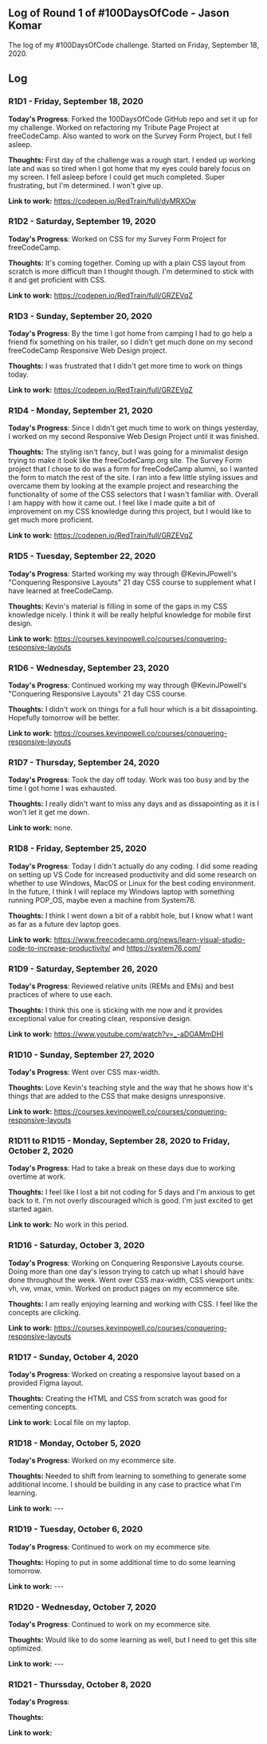 ## Log of Round 1 of #100DaysOfCode - Jason Komar

The log of my #100DaysOfCode challenge. Started on Friday, September 18, 2020.

## Log

### R1D1 - Friday, September 18, 2020

**Today's Progress**: Forked the 100DaysOfCode GitHub repo and set it up for my challenge. Worked on refactoring my Tribute Page Project at freeCodeCamp. Also wanted to work on the Survey Form Project, but I fell asleep.

**Thoughts:** First day of the challenge was a rough start. I ended up working late and was so tired when I got home that my eyes could barely focus on my screen. I fell asleep before I could get much completed. Super frustrating, but I'm determined. I won't give up.

**Link to work:** https://codepen.io/RedTrain/full/dyMRXOw

### R1D2 - Saturday, September 19, 2020

**Today's Progress**: Worked on CSS for my Survey Form Project for freeCodeCamp.

**Thoughts:** It's coming together. Coming up with a plain CSS layout from scratch is more difficult than I thought though. I'm determined to stick with it and get proficient with CSS.

**Link to work:** https://codepen.io/RedTrain/full/GRZEVqZ

### R1D3 - Sunday, September 20, 2020

**Today's Progress**: By the time I got home from camping I had to go help a friend fix something on his trailer, so I didn't get much done on my second freeCodeCamp Responsive Web Design project.

**Thoughts:** I was frustrated that I didn't get more time to work on things today.

**Link to work:** https://codepen.io/RedTrain/full/GRZEVqZ

### R1D4 - Monday, September 21, 2020

**Today's Progress**: Since I didn't get much time to work on things yesterday, I worked on my second Responsive Web Design Project until it was finished.

**Thoughts:** The styling isn't fancy, but I was going for a minimalist design trying to make it look like the freeCodeCamp.org site. The Survey Form project that I chose to do was a form for freeCodeCamp alumni, so I wanted the form to match the rest of the site. I ran into a few little styling issues and overcame them by looking at the example project and researching the functionality of some of the CSS selectors that I wasn't familiar with. Overall I am happy with how it came out. I feel like I made quite a bit of improvement on my CSS knowledge during this project, but I would like to get much more proficient.

**Link to work:** https://codepen.io/RedTrain/full/GRZEVqZ

### R1D5 - Tuesday, September 22, 2020

**Today's Progress**: Started working my way through @KevinJPowell's "Conquering Responsive Layouts" 21 day CSS course to supplement what I have learned at freeCodeCamp.

**Thoughts:** Kevin's material is filling in some of the gaps in my CSS knowledge nicely. I think it will be really helpful knowledge for mobile first design.

**Link to work:** https://courses.kevinpowell.co/courses/conquering-responsive-layouts

### R1D6 - Wednesday, September 23, 2020

**Today's Progress**: Continued working my way through @KevinJPowell's "Conquering Responsive Layouts" 21 day CSS course.

**Thoughts:** I didn't work on things for a full hour which is a bit dissapointing. Hopefully tomorrow will be better.

**Link to work:** https://courses.kevinpowell.co/courses/conquering-responsive-layouts

### R1D7 - Thursday, September 24, 2020

**Today's Progress**: Took the day off today. Work was too busy and by the time I got home I was exhausted.

**Thoughts:** I really didn't want to miss any days and as dissapointing as it is I won't let it get me down.

**Link to work:** none.

### R1D8 - Friday, September 25, 2020

**Today's Progress**: Today I didn't actually do any coding. I did some reading on setting up VS Code for increased productivity and did some research on whether to use Windows, MacOS or Linux for the best coding environment. In the future, I think I will replace my Windows laptop with something running POP_OS, maybe even a machine from System76.

**Thoughts:** I think I went down a bit of a rabbit hole, but I know what I want as far as a future dev laptop goes.

**Link to work:** https://www.freecodecamp.org/news/learn-visual-studio-code-to-increase-productivity/ and https://system76.com/

### R1D9 - Saturday, September 26, 2020

**Today's Progress**: Reviewed relative units (REMs and EMs) and best practices of where to use each.

**Thoughts:** I think this one is sticking with me now and it provides exceptional value for creating clean, responsive design.

**Link to work:** https://www.youtube.com/watch?v=_-aDOAMmDHI

### R1D10 - Sunday, September 27, 2020

**Today's Progress**: Went over CSS max-width.

**Thoughts:** Love Kevin's teaching style and the way that he shows how it's things that are added to the CSS that make designs unresponsive. 

**Link to work:** https://courses.kevinpowell.co/courses/conquering-responsive-layouts

### R1D11 to R1D15 - Monday, September 28, 2020 to Friday, October 2, 2020

**Today's Progress**: Had to take a break on these days due to working overtime at work.

**Thoughts:** I feel like I lost a bit not coding for 5 days and I'm anxious to get back to it. I'm not overly discouraged which is good. I'm just excited to get started again.

**Link to work:** No work in this period.

### R1D16 - Saturday, October 3, 2020

**Today's Progress**: Working on Conquering Responsive Layouts course. Doing more than one day's lesson trying to catch up what I should have done throughout the week. Went over CSS max-width, CSS viewport units: vh, vw, vmax, vmin. Worked on product pages on my ecommerce site.

**Thoughts:** I am really enjoying learning and working with CSS. I feel like the concepts are clicking.

**Link to work:** https://courses.kevinpowell.co/courses/conquering-responsive-layouts

### R1D17 - Sunday, October 4, 2020

**Today's Progress**: Worked on creating a responsive layout based on a provided Figma layout.

**Thoughts:** Creating the HTML and CSS from scratch was good for cementing concepts.

**Link to work:** Local file on my laptop.

### R1D18 - Monday, October 5, 2020

**Today's Progress**: Worked on my ecommerce site.

**Thoughts:** Needed to shift from learning to something to generate some additional income. I should be building in any case to practice what I'm learning.

**Link to work:** ---

### R1D19 - Tuesday, October 6, 2020

**Today's Progress**: Continued to work on my ecommerce site.

**Thoughts:** Hoping to put in some additional time to do some learning tomorrow.

**Link to work:** ---

### R1D20 - Wednesday, October 7, 2020

**Today's Progress**: Continued to work on my ecommerce site.

**Thoughts:** Would like to do some learning as well, but I need to get this site optimized.

**Link to work:** ---

### R1D21 - Thurssday, October 8, 2020

**Today's Progress**: 

**Thoughts:** 

**Link to work:** 
